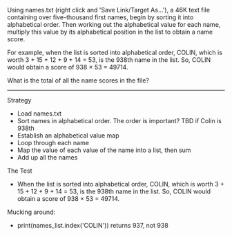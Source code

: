 Using names.txt (right click and 'Save Link/Target As...'), a 46K text file containing over five-thousand first names, begin by sorting it into alphabetical order. Then working out the alphabetical value for each name, multiply this value by its alphabetical position in the list to obtain a name score.

For example, when the list is sorted into alphabetical order, COLIN, which is worth 3 + 15 + 12 + 9 + 14 = 53, is the 938th name in the list. So, COLIN would obtain a score of 938 × 53 = 49714.

What is the total of all the name scores in the file?

----

Strategy

- Load names.txt
- Sort names in alphabetical order. The order is important? TBD if Colin is 938th
- Establish an alphabetical value map
- Loop through each name
- Map the value of each value of the name into a list, then sum
- Add up all the names

The Test

- When the list is sorted into alphabetical order, COLIN, which is worth 3 + 15 + 12 + 9 + 14 = 53, is the 938th name in the list. So, COLIN would obtain a score of 938 × 53 = 49714.

Mucking around:

- print(names_list.index('COLIN')) returns 937, not 938

